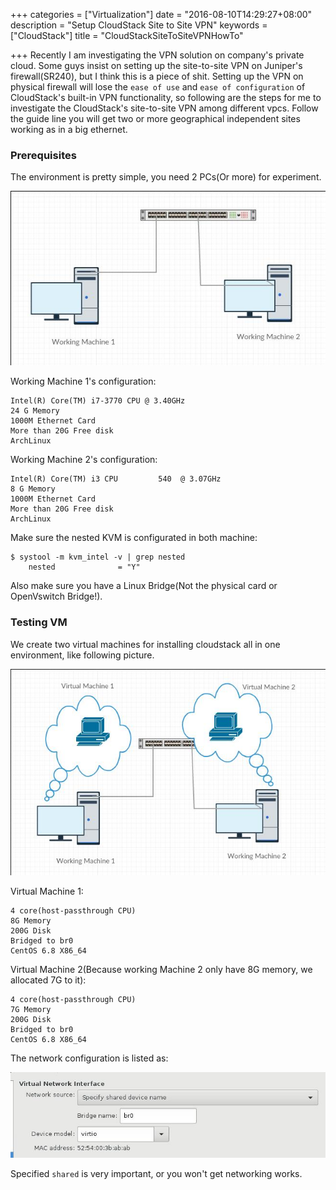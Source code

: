 +++
categories = ["Virtualization"]
date = "2016-08-10T14:29:27+08:00"
description = "Setup CloudStack Site to Site VPN"
keywords = ["CloudStack"]
title = "CloudStackSiteToSiteVPNHowTo"

+++
Recently I am investigating the VPN solution on company's private cloud. Some guys
insist on setting up the site-to-site VPN on Juniper's firewall(SR240), but I think
this is a piece of shit. Setting up the VPN on physical firewall will lose the `ease of
use` and `ease of configuration` of CloudStack's built-in VPN functionality, so
following are the steps for me to investigate the CloudStack's site-to-site VPN among
different vpcs. Follow the guide line you will get two or more geographical independent
sites working as in a big ethernet.    

### Prerequisites
The environment is pretty simple, you need 2 PCs(Or more) for experiment.    

![/images/2016_08_10_14_45_50_603x334.jpg](/images/2016_08_10_14_45_50_603x334.jpg)    

Working Machine 1's configuration:    

```
Intel(R) Core(TM) i7-3770 CPU @ 3.40GHz
24 G Memory
1000M Ethernet Card
More than 20G Free disk    
ArchLinux
```

Working Machine 2's configuration:    

```
Intel(R) Core(TM) i3 CPU         540  @ 3.07GHz
8 G Memory
1000M Ethernet Card
More than 20G Free disk    
ArchLinux
```
Make sure the nested KVM is configurated in both machine:    

```
$ systool -m kvm_intel -v | grep nested
    nested              = "Y"
```
Also make sure you have a Linux Bridge(Not the physical card or OpenVswitch Bridge!).   

### Testing VM
We create two virtual machines for installing cloudstack all in one environment, like
following picture.   

![/images/2016_08_10_14_53_23_652x427.jpg](/images/2016_08_10_14_53_23_652x427.jpg)     

Virtual Machine 1:    

```
4 core(host-passthrough CPU)
8G Memory
200G Disk
Bridged to br0
CentOS 6.8 X86_64
```

Virtual Machine 2(Because working Machine 2 only have 8G memory, we allocated 7G to
it):        

```
4 core(host-passthrough CPU)
7G Memory
200G Disk
Bridged to br0
CentOS 6.8 X86_64
```

The network configuration is listed as:    

![/images/2016_08_10_14_56_33_689x188.jpg](/images/2016_08_10_14_56_33_689x188.jpg)    

Specified `shared` is very important, or you won't get networking works.    

